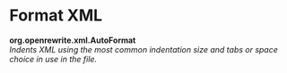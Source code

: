 # Format XML

**org.openrewrite.xml.AutoFormat**  
_Indents XML using the most common indentation size and tabs or space choice in use in the file._

